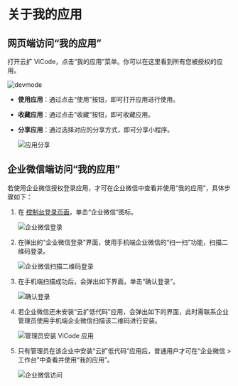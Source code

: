 # 关于我的应用

## 网页端访问“我的应用”

打开云扩 ViCode，点击“我的应用”菜单。你可以在这里看到所有您被授权的应用。

![devmode](https://docimages.blob.core.chinacloudapi.cn/images/Kris/Apps/myapp20210426.png)

- **使用应用**：通过点击“使用”按钮，即可打开应用进行使用。
- **收藏应用**：通过点击“收藏”按钮，即可收藏应用。
- **分享应用**：通过选择对应的分享方式，即可分享小程序。

    ![应用分享](https://docimages.blob.core.chinacloudapi.cn/images/Kris/Apps/sharemypanel20210326.png)

## 企业微信端访问“我的应用”

若使用企业微信授权登录应用，才可在企业微信中查看并使用“我的应用”，具体步骤如下：

1. 在 [控制台登录页面](https://console.encoo.com/)，单击“企业微信”图标。

    ![企业微信登录](https://docimages.blob.core.chinacloudapi.cn/images/Kris/Apps/enterprisewechat20210716.png)

2. 在弹出的“企业微信登录”界面，使用手机端企业微信的“扫一扫”功能，扫描二维码登录。

    ![企业微信扫描二维码登录](https://docimages.blob.core.chinacloudapi.cn/images/Kris/Apps/enterprisewechatscan20210716.png)

3. 在手机端扫描成功后，会弹出如下界面，单击“确认登录”。

    ![确认登录](https://docimages.blob.core.chinacloudapi.cn/images/Kris/Apps/confirmlogin20210716.png)

4. 若企业微信还未安装“云扩低代码”应用，会弹出如下的界面，此时需联系企业管理员使用手机端企业微信扫描该二维码进行安装。

    ![管理员安装 ViCode 应用](https://docimages.blob.core.chinacloudapi.cn/images/Kris/Apps/admininstallapps20210716.png)

5. 只有管理员在该企业中安装“云扩低代码”应用后，普通用户才可在“企业微信 > 工作台”中查看并使用“我的应用”。

    ![企业微信访问](https://docimages.blob.core.chinacloudapi.cn/images/Kris/Apps/mypanelbywechat20210326.png)

